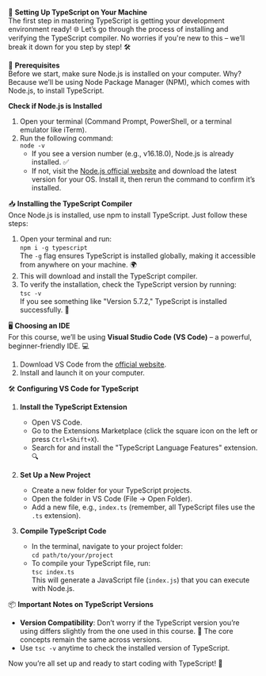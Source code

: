 🚀 **Setting Up TypeScript on Your Machine**  
The first step in mastering TypeScript is getting your development environment ready! 🌐 Let’s go through the process of installing and verifying the TypeScript compiler. No worries if you're new to this – we’ll break it down for you step by step! 🛠️

🔧 **Prerequisites**  
Before we start, make sure Node.js is installed on your computer. Why? Because we’ll be using Node Package Manager (NPM), which comes with Node.js, to install TypeScript.

**Check if Node.js is Installed**  
1. Open your terminal (Command Prompt, PowerShell, or a terminal emulator like iTerm).  
2. Run the following command:  
   `node -v`  
   - If you see a version number (e.g., v16.18.0), Node.js is already installed. ✅  
   - If not, visit the [Node.js official website](https://nodejs.org/) and download the latest version for your OS. Install it, then rerun the command to confirm it’s installed.

📥 **Installing the TypeScript Compiler**  
Once Node.js is installed, use npm to install TypeScript. Just follow these steps:

1. Open your terminal and run:  
   `npm i -g typescript`  
   The `-g` flag ensures TypeScript is installed globally, making it accessible from anywhere on your machine. 🌍  
2. This will download and install the TypeScript compiler.  
3. To verify the installation, check the TypeScript version by running:  
   `tsc -v`  
   If you see something like "Version 5.7.2," TypeScript is installed successfully. 🎉

🖥️ **Choosing an IDE**  
For this course, we’ll be using **Visual Studio Code (VS Code)** – a powerful, beginner-friendly IDE. 💻  

1. Download VS Code from the [official website](https://code.visualstudio.com/).  
2. Install and launch it on your computer.

🛠️ **Configuring VS Code for TypeScript**  
1. **Install the TypeScript Extension**  
   - Open VS Code.  
   - Go to the Extensions Marketplace (click the square icon on the left or press `Ctrl+Shift+X`).  
   - Search for and install the "TypeScript Language Features" extension. 🔍

2. **Set Up a New Project**  
   - Create a new folder for your TypeScript projects.  
   - Open the folder in VS Code (File → Open Folder).  
   - Add a new file, e.g., `index.ts` (remember, all TypeScript files use the `.ts` extension).

3. **Compile TypeScript Code**  
   - In the terminal, navigate to your project folder:  
     `cd path/to/your/project`  
   - To compile your TypeScript file, run:  
     `tsc index.ts`  
   This will generate a JavaScript file (`index.js`) that you can execute with Node.js.

📦 **Important Notes on TypeScript Versions**  
- **Version Compatibility**: Don’t worry if the TypeScript version you’re using differs slightly from the one used in this course. 🌟 The core concepts remain the same across versions.  
- Use `tsc -v` anytime to check the installed version of TypeScript.

Now you’re all set up and ready to start coding with TypeScript! 🎉